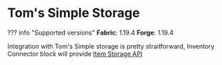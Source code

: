 # Tom's Simple Storage

??? info "Supported versions"
    **Fabric**: 1.19.4
    **Forge**: 1.19.4

Integration with Tom's Simple storage is pretty straitforward, Inventory Connector block will provide [Item Storage API](item_storage.md)
